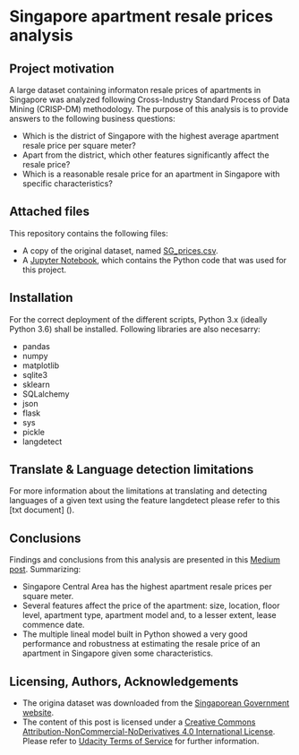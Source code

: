 # Singapore apartment resale prices analysis
## Project motivation
A large dataset containing informaton resale prices of apartments in Singapore was analyzed following Cross-Industry Standard Process of Data Mining (CRISP-DM) methodology.
The purpose of this analysis is to provide answers to the following business questions:

* Which is the district of Singapore with the highest average apartment resale price per square meter?
* Apart from the district, which other features significantly affect the resale price?
* Which is a reasonable resale price for an apartment in Singapore with specific characteristics?

## Attached files
This repository contains the following files:
* A copy of the original dataset, named [SG_prices.csv](SG_prices.csv). 
* A [Jupyter Notebook](https://github.com/Luis-Conti/Udacity-Data-Scientist/blob/main/Data-Science-Blog-Post/Singapore%20apartment%20resale%20prices%20analysis.ipynb), which contains the Python code that was used for this project.

  
## Installation
For the correct deployment of the different scripts, Python 3.x (ideally Python 3.6) shall be installed. Following libraries are also necesarry:
  * pandas
  * numpy
  * matplotlib
  * sqlite3
  * sklearn
  * SQLalchemy
  * json
  * flask
  * sys 
  * pickle
  * langdetect  
  
## Translate & Language detection limitations
For more information about the limitations at translating and detecting languages of a given text using the feature langdetect please refer to this [txt document] ().



## Conclusions
Findings and conclusions from this analysis are presented in this [Medium post](https://luis-conti-gz.medium.com/singapore-apartment-resale-prices-analysis-1105770b3015). 
Summarizing:
* Singapore Central Area has the highest apartment resale prices per square meter.
* Several features affect the price of the apartment: size, location, floor level, apartment type, apartment model and, to a lesser extent, lease commence date.
* The multiple lineal model built in Python showed a very good performance and robustness at estimating the resale price of an apartment in Singapore given some characteristics.

## Licensing, Authors, Acknowledgements
* The origina dataset was downloaded from the [Singaporean Government website](https://data.gov.sg/dataset/resale-flat-prices?resource_id=42ff9cfe-abe5-4b54-beda-c88f9bb438ee).
* The content of this post is licensed under a [Creative Commons Attribution-NonCommercial-NoDerivatives 4.0 International License](https://creativecommons.org/licenses/by-nc-nd/4.0/). Please refer to [Udacity Terms of Service](https://www.udacity.com/legal) for further information.
